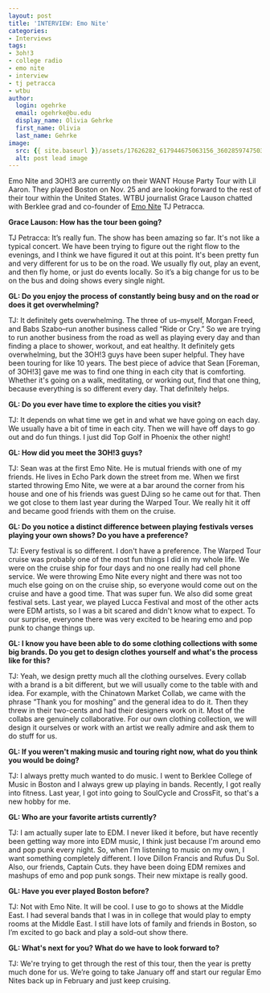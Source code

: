 ```yaml
---
layout: post
title: 'INTERVIEW: Emo Nite'
categories:
- Interviews
tags:
- 3oh!3
- college radio
- emo nite
- interview
- tj petracca
- wtbu
author:
  login: ogehrke
  email: ogehrke@bu.edu
  display_name: Olivia Gehrke
  first_name: Olivia
  last_name: Gehrke
image:
  src: {{ site.baseurl }}/assets/17626282_617944675063156_3602859747503545936_n.jpg
  alt: post lead image
---
```


Emo Nite and 3OH!3 are currently on their WANT House Party Tour with Lil Aaron. They played Boston on Nov. 25 and are looking forward to the rest of their tour within the United States. WTBU journalist Grace Lauson chatted with Berklee grad and co-founder of [Emo Nite](https://emonite.com/) TJ Petracca.

**Grace Lauson: How has the tour been going?**

TJ Petracca: It’s really fun. The show has been amazing so far. It's not like a typical concert. We have been trying to figure out the right flow to the evenings, and I think we have figured it out at this point. It's been pretty fun and very different for us to be on the road. We usually fly out, play an event, and then fly home, or just do events locally. So it’s a big change for us to be on the bus and doing shows every single night.

**GL: Do you enjoy the process of constantly being busy and on the road or does it get overwhelming?**

TJ: It definitely gets overwhelming. The three of us–myself, Morgan Freed, and Babs Szabo–run another business called “Ride or Cry.” So we are trying to run another business from the road as well as playing every day and than finding a place to shower, workout, and eat healthy. It definitely gets overwhelming, but the 3OH!3 guys have been super helpful. They have been touring for like 10 years. The best piece of advice that Sean \[Foreman, of 3OH!3\] gave me was to find one thing in each city that is comforting. Whether it's going on a walk, meditating, or working out, find that one thing, because everything is so different every day. That definitely helps.

**GL: Do you ever have time to explore the cities you visit?**

TJ: It depends on what time we get in and what we have going on each day. We usually have a bit of time in each city. Then we will have off days to go out and do fun things. I just did Top Golf in Phoenix the other night!

**GL: How did you meet the 3OH!3 guys?**

TJ: Sean was at the first Emo Nite. He is mutual friends with one of my friends. He lives in Echo Park down the street from me. When we first started throwing Emo Nite, we were at a bar around the corner from his house and one of his friends was guest DJing so he came out for that. Then we got close to them last year during the Warped Tour. We really hit it off and became good friends with them on the cruise.

**GL: Do you notice a distinct difference between playing festivals verses playing your own shows? Do you have a preference?**

TJ: Every festival is so different. I don't have a preference. The Warped Tour cruise was probably one of the most fun things I did in my whole life. We were on the cruise ship for four days and no one really had cell phone service. We were throwing Emo Nite every night and there was not too much else going on on the cruise ship, so everyone would come out on the cruise and have a good time. That was super fun. We also did some great festival sets. Last year, we played Lucca Festival and most of the other acts were EDM artists, so I was a bit scared and didn't know what to expect. To our surprise, everyone there was very excited to be hearing emo and pop punk to change things up.

**GL: I know you have been able to do some clothing collections with some big brands. Do you get to design clothes yourself and what's the process like for this?**

TJ: Yeah, we design pretty much all the clothing ourselves. Every collab with a brand is a bit different, but we will usually come to the table with and idea. For example, with the Chinatown Market Collab, we came with the phrase “Thank you for moshing” and the general idea to do it. Then they threw in their two-cents and had their designers work on it. Most of the collabs are genuinely collaborative. For our own clothing collection, we will design it ourselves or work with an artist we really admire and ask them to do stuff for us.

**GL: If you weren't making music and touring right now, what do you think you would be doing?**

TJ: I always pretty much wanted to do music. I went to Berklee College of Music in Boston and I always grew up playing in bands. Recently, I got really into fitness. Last year, I got into going to SoulCycle and CrossFit, so that's a new hobby for me.

**GL: Who are your favorite artists currently?**

TJ: I am actually super late to EDM. I never liked it before, but have recently been getting way more into EDM music, I think just because I'm around emo and pop punk every night. So, when I'm listening to music on my own, I want something completely different. I love Dillon Francis and Rufus Du Sol. Also, our friends, Captain Cuts. they have been doing EDM remixes and mashups of emo and pop punk songs. Their new mixtape is really good.

**GL: Have you ever played Boston before?**

TJ: Not with Emo Nite. It will be cool. I use to go to shows at the Middle East. I had several bands that I was in in college that would play to empty rooms at the Middle East. I still have lots of family and friends in Boston, so I’m excited to go back and play a sold-out show there.

**GL: What's next for you? What do we have to look forward to?**

TJ: We're trying to get through the rest of this tour, then the year is pretty much done for us. We’re going to take January off and start our regular Emo Nites back up in February and just keep cruising.